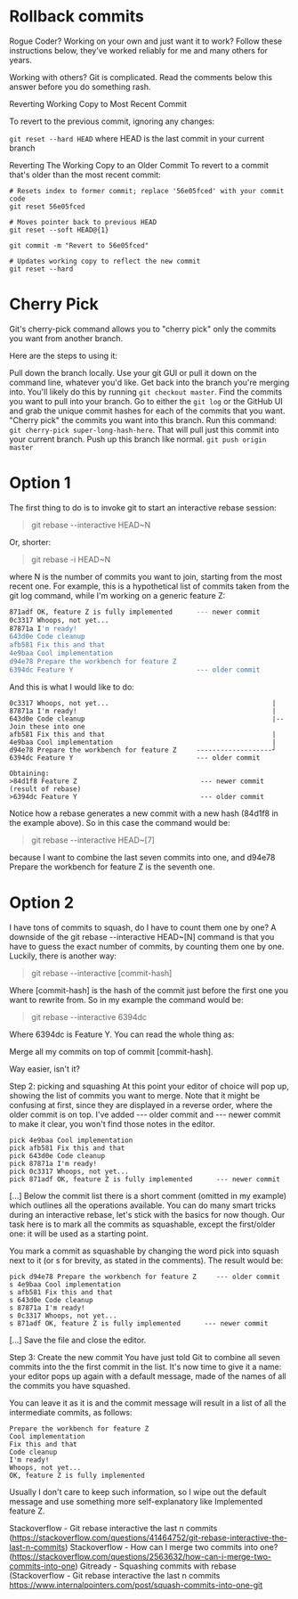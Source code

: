 # Rollback commits
Rogue Coder?
Working on your own and just want it to work? Follow these instructions below, they’ve worked reliably for me and many others for years.

Working with others? Git is complicated. Read the comments below this answer before you do something rash.

Reverting Working Copy to Most Recent Commit

To revert to the previous commit, ignoring any changes:

```git reset --hard HEAD```
where HEAD is the last commit in your current branch

Reverting The Working Copy to an Older Commit
To revert to a commit that's older than the most recent commit:
```
# Resets index to former commit; replace '56e05fced' with your commit code
git reset 56e05fced 

# Moves pointer back to previous HEAD
git reset --soft HEAD@{1}

git commit -m "Revert to 56e05fced"

# Updates working copy to reflect the new commit
git reset --hard
```

# Cherry Pick
Git's cherry-pick command allows you to "cherry pick" only the commits you want from another branch.

Here are the steps to using it:

Pull down the branch locally. Use your git GUI or pull it down on the command line, whatever you'd like.
Get back into the branch you're merging into. You'll likely do this by running `git checkout master`.
Find the commits you want to pull into your branch. Go to either the `git log` or the GitHub UI and grab the unique commit hashes for each of the commits that you want.
"Cherry pick" the commits you want into this branch. Run this command: `git cherry-pick super-long-hash-here`. That will pull just this commit into your current branch.
Push up this branch like normal. `git push origin master`



# Option 1
The first thing to do is to invoke git to start an interactive rebase session:

>git rebase --interactive HEAD~N

Or, shorter:

>git rebase -i HEAD~N

where N is the number of commits you want to join, starting from the most recent one. For example, this is a hypothetical list of commits taken from the git log command, while I'm working on a generic feature Z:

```sh 
871adf OK, feature Z is fully implemented      --- newer commit
0c3317 Whoops, not yet...
87871a I'm ready!
643d0e Code cleanup
afb581 Fix this and that
4e9baa Cool implementation
d94e78 Prepare the workbench for feature Z
6394dc Feature Y                               --- older commit
```

And this is what I would like to do:

```871adf OK, feature Z is fully implemented      --- newer commit --┐
0c3317 Whoops, not yet...                                         |
87871a I'm ready!                                                 |
643d0e Code cleanup                                               |-- Join these into one
afb581 Fix this and that                                          |
4e9baa Cool implementation                                        |
d94e78 Prepare the workbench for feature Z     -------------------┘
6394dc Feature Y                               --- older commit
```
```
Obtaining:
>84d1f8 Feature Z                               --- newer commit (result of rebase)
>6394dc Feature Y                               --- older commit
```

Notice how a rebase generates a new commit with a new hash (84d1f8 in the example above). So in this case the command would be:

> git rebase --interactive HEAD~[7]

because I want to combine the last seven commits into one, and d94e78 Prepare the workbench for feature Z is the seventh one.

# Option 2

I have tons of commits to squash, do I have to count them one by one?
A downside of the git rebase --interactive HEAD~[N] command is that you have to guess the exact number of commits, by counting them one by one. Luckily, there is another way:

>git rebase --interactive [commit-hash]

Where [commit-hash] is the hash of the commit just before the first one you want to rewrite from. So in my example the command would be:

>git rebase --interactive 6394dc

Where 6394dc is Feature Y. You can read the whole thing as:

Merge all my commits on top of commit [commit-hash].

Way easier, isn't it?

Step 2: picking and squashing
At this point your editor of choice will pop up, showing the list of commits you want to merge. Note that it might be confusing at first, since they are displayed in a reverse order, where the older commit is on top. I've added --- older commit and --- newer commit to make it clear, you won't find those notes in the editor.

```pick d94e78 Prepare the workbench for feature Z     --- older commit
pick 4e9baa Cool implementation 
pick afb581 Fix this and that  
pick 643d0e Code cleanup
pick 87871a I'm ready! 
pick 0c3317 Whoops, not yet... 
pick 871adf OK, feature Z is fully implemented      --- newer commit
```

[...]
Below the commit list there is a short comment (omitted in my example) which outlines all the operations available. You can do many smart tricks during an interactive rebase, let's stick with the basics for now though. Our task here is to mark all the commits as squashable, except the first/older one: it will be used as a starting point.

You mark a commit as squashable by changing the word pick into squash next to it (or s for brevity, as stated in the comments). The result would be:
```
pick d94e78 Prepare the workbench for feature Z     --- older commit
s 4e9baa Cool implementation 
s afb581 Fix this and that  
s 643d0e Code cleanup
s 87871a I'm ready! 
s 0c3317 Whoops, not yet... 
s 871adf OK, feature Z is fully implemented      --- newer commit
```

[...]
Save the file and close the editor.

Step 3: Create the new commit
You have just told Git to combine all seven commits into the the first commit in the list. It's now time to give it a name: your editor pops up again with a default message, made of the names of all the commits you have squashed.

You can leave it as it is and the commit message will result in a list of all the intermediate commits, as follows:
```
Prepare the workbench for feature Z
Cool implementation 
Fix this and that  
Code cleanup
I'm ready! 
Whoops, not yet... 
OK, feature Z is fully implemented
```

Usually I don't care to keep such information, so I wipe out the default message and use something more self-explanatory like Implemented feature Z.

Stackoverflow - Git rebase interactive the last n commits (https://stackoverflow.com/questions/41464752/git-rebase-interactive-the-last-n-commits)
Stackoverflow - How can I merge two commits into one? (https://stackoverflow.com/questions/2563632/how-can-i-merge-two-commits-into-one)
Gitready - Squashing commits with rebase (Stackoverflow - Git rebase interactive the last n commits 
https://www.internalpointers.com/post/squash-commits-into-one-git
